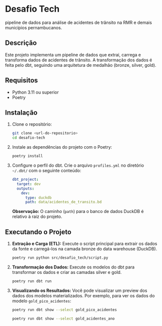 # Desafio Tech

pipeline de dados para análise de acidentes de trânsito na RMR e demais municípios pernambucanos.

## Descrição

Este projeto implementa um pipeline de dados que extrai, carrega e transforma dados de acidentes de trânsito. A transformação dos dados é feita pelo dbt, seguindo uma arquitetura de medalhão (bronze, silver, gold).

## Requisitos

- Python 3.11 ou superior
- Poetry
## Instalação

1.  Clone o repositório:
    ```bash
    git clone <url-do-repositorio>
    cd desafio-tech
    ```
2.  Instale as dependências do projeto com o Poetry:
    ```bash
    poetry install
    ```
3.  Configure o perfil do dbt. Crie o arquivo `profiles.yml` no diretório `~/.dbt/` com o seguinte conteúdo:
    ```yaml
    dbt_project:
      target: dev
      outputs:
        dev:
          type: duckdb
          path: data/acidentes_de_transito.bd
    ```
    **Observação:** O caminho (`path`) para o banco de dados DuckDB é relativo à raiz do projeto.

## Executando o Projeto

1.  **Extração e Carga (ETL):** Execute o script principal para extrair os dados da fonte e carregá-los na camada bronze do data warehouse (DuckDB).
    ```bash
    poetry run python src/desafio_tech/script.py
    ```
2.  **Transformação dos Dados:** Execute os modelos do dbt para transformar os dados e criar as camadas silver e gold.
    ```bash
    poetry run dbt run
    ```
3.  **Visualizando os Resultados:** Você pode visualizar um preview dos dados dos modelos materializados. Por exemplo, para ver os dados do modelo `gold_pico_acidentes`:
    ```bash
    poetry run dbt show --select gold_pico_acidentes
    ```

    ```bash
    poetry run dbt show --select gold_acidentes_ano
    ```